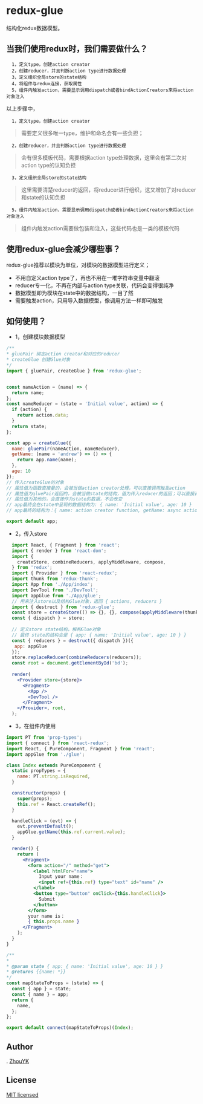 # redux-glue

结构化redux数据模型。

## 当我们使用redux时，我们需要做什么？
```
  1，定义type，创建action creator
  2，创建reducer，并且判断action type进行数据处理
  3，定义组织全局store的state结构
  4，将组件与redux连接，获取属性
  5，组件内触发action，需要显示调用dispatch或者bindActionCreators来将action对象注入
```
以上步骤中，
```
  1，定义type，创建action creator
```
> 需要定义很多唯一type，维护和命名会有一些负担；

```
  2，创建reducer，并且判断action type进行数据处理
```
> 会有很多模板代码，需要根据action type处理数据，这里会有第二次对action type的认知负担
```
  3，定义组织全局store的state结构
```
> 这里需要清楚reducer的返回，将reducer进行组织，这又增加了对reducer和state的认知负担

```
  5，组件内触发action，需要显示调用dispatch或者bindActionCreators来将action对象注入
```
> 组件内触发action需要做包装和注入，这些代码也是一类的模板代码

## 使用redux-glue会减少哪些事？

redux-glue推荐以模块为单位，对模块的数据模型进行定义；

- 不用自定义action type了，再也不用在一堆字符串变量中翻滚
- reducer专一化，不再在内部与action type关联，代码会变得很纯净
- 数据模型即为模块在state中的数据结构，一目了然
- 需要触发action，只用导入数据模型，像调用方法一样即可触发

## 如何使用？
- 1，创建模块数据模型
 ```js
 /**
 * gluePair 绑定action creator和对应的reducer
 * createGlue 创建Glue对象
*/
 import { gluePair, createGlue } from 'redux-glue';
 
 
 const nameAction = (name) => {
   return name;
 };
 const nameReducer = (state = 'Initial value', action) => {
   if (action) {
     return action.data;
   }
   return state;
 };
 
 const app = createGlue({
   name: gluePair(nameAction, nameReducer),
   getName: (name = 'andrew') => () => {
     return app.name(name);
   },
   age: 10
 });
 // 传入createGlue的对象
 // 属性值为函数直接量的，会被当做action creator处理，可以直接调用触发action
 // 属性值为gluePair返回的，会被当做state的结构，值为传入reducer的返回；可以直接调用触发action，从而调用reducer改变数据
 // 属性值为其他的，会直接作为state的数据，不会改变
 // app最终会在state中呈现的数据结构为: { name: 'Initial value', age: 10 }
 // app最终的结构为：{ name: action creator function, getName: async actionCreator function }
 
 export default app;
 ```
- 2，传入store
```jsx harmony
  import React, { Fragment } from 'react';
  import { render } from 'react-dom';
  import {
    createStore, combineReducers, applyMiddleware, compose,
  } from 'redux';
  import { Provider } from 'react-redux';
  import thunk from 'redux-thunk';
  import App from './App/index';
  import DevTool from './DevTool';
  import appGlue from './App/glue';
  // 用来注入store以及结构Glue对象，返回 { actions, reducers }
  import { destruct } from 'redux-glue';
  const store = createStore(() => {}, {}, compose(applyMiddleware(thunk), DevTool.instrument()));
  const { dispatch } = store;
  
  // 定义store state结构，解构Glue对象
  // 最终 state的结构会是 { app: { name: 'Initial value', age: 10 } }
  const { reducers } = destruct({ dispatch })({
   app: appGlue
  });
  store.replaceReducer(combineReducers(reducers));
  const root = document.getElementById('bd');
  
  render(
    <Provider store={store}>
      <Fragment>
        <App />
        <DevTool />
      </Fragment>
    </Provider>, root,
  );

``` 

- 3，在组件内使用
```jsx harmony
import PT from 'prop-types';
import { connect } from 'react-redux';
import React, { PureComponent, Fragment } from 'react';
import appGlue from './glue';

class Index extends PureComponent {
  static propTypes = {
    name: PT.string.isRequired,
  }

  constructor(props) {
    super(props);
    this.ref = React.createRef();
  }

  handleClick = (evt) => {
    evt.preventDefault();
    appGlue.getName(this.ref.current.value);
  }

  render() {
    return (
      <Fragment>
        <form action="/" method="get">
          <label htmlFor="name">
            Input your name：
            <input ref={this.ref} type="text" id="name" />
          </label>
          <button type="button" onClick={this.handleClick}>
            Submit
          </button>
        </form>
        your name is：
        { this.props.name }
      </Fragment>
    );
  }
}

/**
* 
* @param state { app: { name: 'Initial value', age: 10 } }
* @returns {{name: *}}
*/
const mapStateToProps = (state) => {
  const { app } = state;
  const { name } = app;
  return {
    name,
  };
};

export default connect(mapStateToProps)(Index);

```

## Author
. [ZhouYK](https://github.com/ZhouYK)

## License
[MIT licensed](https://github.com/ZhouYK/redux-glue/blob/master/LICENSE) 